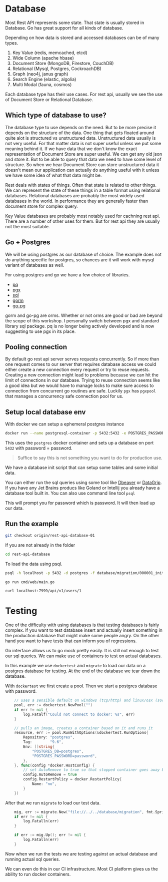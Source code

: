 # Database

Most Rest API represents some state. That state is usually stored in Database. Go has great support for all kinds of database. 

Depending on how data is stored and accessed databases can be of many types.

1. Key Value (redis, memcached, etcd)
2. Wide Column (apache hbase)
3. Document Store (MongoDB, Firestore, CouchDB)
4. Relational (Mysql, Postgres, CockroachDB)
5. Graph (neo4j, janus graph)
6. Search Engine (elastic, algolia)
7. Multi Modal (fauna, cosmos)

Each database type has their use cases. For rest api, usually we see the use of Document Store or Relational Database. 

## Which type of database to use?

The database type to use depends on the need. But to be more precise it depends on the structure of the data. One thing that gets floated around quite alot is structured vs unstructured data. Unstructured data usually is not very useful. For that matter data is not super useful unless we put some meaning behind it. If we have data that we don't know the exact representation of Document Store are super useful. We can get any old json and store it. But to be able to query that data we need to have some level of structure. So when we hear Document Store can store unstructured data it doesn't mean our application can actually do anything useful with it unless we have some idea of what that data might be. 

Rest deals with states of things. Often that state is related to other things. We can represent the state of these things in a table format using relational databases. Relational databases are probably the most widely used databases in the world. In performance they are generally faster than document store for complex query. 

Key Value databases are probably most notably used for cachning rest api. There are a number of other uses for them. But for rest api they are usually not the most suitable.

## Go + Postgres

We will be using postgres as our database of choice. The example does not do anything specific for postgres, so chances are it will work with mysql variant of databases as well. 

For using postgres and go we have a few choice of libraries. 

* [pq](https://github.com/lib/pq)
* [pgx](github.com/jackc/pgx)
* [sql](https://golang.org/pkg/database/sql/)
* [gorm](https://github.com/go-gorm/gorm)
* [go-pg](https://github.com/go-pg/pg)

gorm and go-pg are orms. Whether or not orms are good or bad are beyond the scope of this workshop. I personally switch between pgx and standard library sql package. pq is no longer being actively developed and is now suggesting to use pgx in its place. 

## Pooling connection

By default go rest api server serves requests concurrently. So if more than one request comes to our server that requires database access we could either create a new connection every request or try to reuse requests. Creating a new connection might lead to problems because we can hit the limit of connections in our database. Trying to reuse connection seems like a good idea but we would have to manage locks to make sure access to connection from concurrent go routines are safe. Luckily `pgx` has `pgxpool` that manages a concurrency safe connection pool for us. 

## Setup local database env

With docker we can setup a ephemeral postgres instance

```bash
docker run --name postgresql-container -p 5432:5432 -e POSTGRES_PASSWORD=password -e POSTGRES_USER=postgres -d postgres
```

This uses the `postgres` docker container and sets up a database on port `5432` with password = password. 

> Suffice to say this is not something you want to do for production use. 

We have a database init script that can setup some tables and some initial data. 

You can either run the sql queries using some tool like [Dbeaver](https://dbeaver.io/) or [DataGrip](https://www.jetbrains.com/datagrip/). If you have any Jet Brains producs like Goland or Intellij you already have a database tool built in. You can also use command line tool `psql` 



This will prompt you for password which is password. It will then load up our data. 

## Run the example

```bash
git checkout origin/rest-api-database-01
```

If you are not already in the folder

```bash
cd rest-api-database
```

To load the data using psql.



```bash
psql -h localhost -p 5432 -d postgres -f database/migration/000001_init.up.sql -U $(whoami)
```

```bash
go run cmd/web/main.go
```

```bash
curl localhost:7999/api/v1/users/1
```

# Testing

One of the difficulty with using databases is that testing databases is fairly complex. If you want to test database insert and actually insert something in the production database that might make some people angry. On the other hand you want to have tests that can inform you of regressions. 

Go interface allows us to go mock pretty easily. It is still not enough to test our sql queries. We can make use of containers to test on actual databases.

In this example we use `dockertest` and `migrate` to load our data on a postgres database for testing. At the end of the database we tear down the database. 

With `dockertest` we first create a pool. Then we start a postgres database with password. 

```go
	// uses a sensible default on windows (tcp/http) and linux/osx (socket)
	pool, err := dockertest.NewPool("")
	if err != nil {
		log.Fatalf("Could not connect to docker: %s", err)
	}

	// pulls an image, creates a container based on it and runs it
	resource, err := pool.RunWithOptions(&dockertest.RunOptions{
		Repository: "postgres",
		Tag:        "9.6",
		Env: []string{
			"POSTGRES_DB=postgres",
			"POSTGRES_PASSWORD=password",
		},
	}, func(config *docker.HostConfig) {
		// set AutoRemove to true so that stopped container goes away by itself
		config.AutoRemove = true
		config.RestartPolicy = docker.RestartPolicy{
			Name: "no",
		}
	})
```

After that we run `migrate` to load our test data. 

```go
	mig, err := migrate.New("file://../../database/migration", fmt.Sprintf("postgresql://postgres:password@localhost:%s/postgres?sslmode=disable", resource.GetPort("5432/tcp")))
	if err != nil {
		log.Fatalln(err)
	}

	if err := mig.Up(); err != nil {
		log.Fatalln(err)
	}
```

Now when we run the tests we are testing against an actual database and running actual sql queries. 

We can even do this in our CI infrastructure. Most CI platform gives us the ability to run docker containers.
